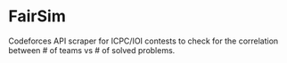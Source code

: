 # FairSim
Codeforces API scraper for ICPC/IOI contests to check for the correlation between # of teams vs # of solved problems.
